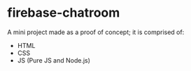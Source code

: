 # firebase-chatroom

A mini project made as a proof of concept; it is comprised of:
  * HTML
  * CSS
  * JS (Pure JS and Node.js)

